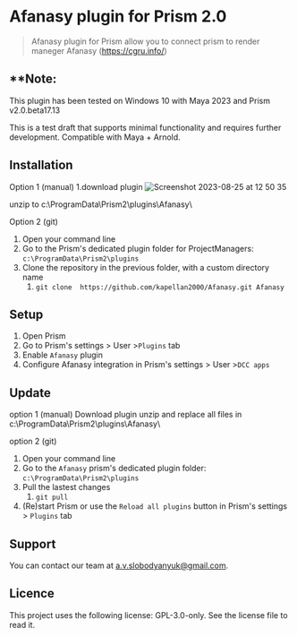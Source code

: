 # Afanasy plugin for Prism 2.0

> Afanasy plugin for Prism allow you to connect prism to render maneger Afanasy (https://cgru.info/)

## **Note: 
This plugin has been tested on Windows 10 with Maya 2023 and Prism v2.0.beta17.13

This is a test draft that supports minimal functionality and requires further development. Compatible with Maya + Arnold.



## Installation
Option 1 (manual)
1.download plugin
![Screenshot 2023-08-25 at 12 50 35](https://github.com/kapellan2000/Cinema/assets/21256398/4c31b903-1cf5-439e-b449-f26d4705dc6d)

unzip to c:\ProgramData\Prism2\plugins\Afanasy\


Option 2 (git)
1. Open your command line
1. Go to the Prism's dedicated plugin folder for ProjectManagers: `c:\ProgramData\Prism2\plugins`
1. Clone the repository in the previous folder, with a custom directory name
    1. `git clone  https://github.com/kapellan2000/Afanasy.git Afanasy`
## Setup
1. Open Prism
1. Go to Prism's settings > User >`Plugins` tab
1. Enable `Afanasy` plugin
1. Configure Afanasy integration in Prism's settings > User >`DCC apps`


## Update
option 1 (manual)
Download plugin
unzip and replace all files in c:\ProgramData\Prism2\plugins\Afanasy\

option 2 (git)
1. Open your command line
1. Go to the `Afanasy` prism's dedicated plugin folder: `c:\ProgramData\Prism2\plugins`
1. Pull the lastest changes
    1. `git pull`
1. (Re)start Prism or use the `Reload all plugins` button in Prism's settings > `Plugins` tab


## Support

You can contact our team at [a.v.slobodyanyuk@gmail.com](mailto:a.v.slobodyanyuk@gmail.com).

## Licence

This project uses the following license: GPL-3.0-only. See the license file to read it.

